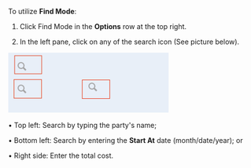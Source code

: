 To utilize **Find Mode**: 

1. Click Find Mode in the **Options** row at the top right. 

2. In the left pane, click on any of the search icon (See picture below). 

![](https://github.com/Fx-Professional-Services/HorizonDocs/blob/main/assets/sales_order_find_mode.png)

• Top left: Search by typing the party's name; 

• Bottom left: Search by entering the **Start At** date (month/date/year); or

• Right side: Enter the total cost. 


